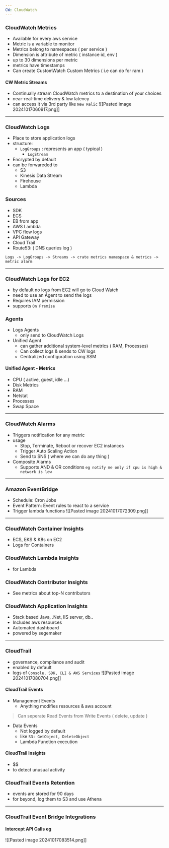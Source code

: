```yaml
---
CW: CloudWatch
---
```

### CloudWatch Metrics
- Available for every aws service
- Metric is a variable to monitor
- Metrics belong to namespaces ( per service )
- Dimension is attribute of metric ( instance id, env )
- up to 30 dimensions per metric
- metrics have timestamps
- Can create CustomWatch Custom Metrics ( i.e can do for ram )

#### CW Metric Streams
- Continually stream CloudWatch metrics to a destination of your choices
- near-real-time delivery & low latency
- can access it via 3rd party like `New Relic`
![[Pasted image 20241017060917.png]]
---
### CloudWatch Logs
- Place to store application logs
- structure:
	- `LogGroups` : represents an app ( typical )
		- `LogStream`
- Encrypted by default
- can be forwareded to 
	- S3
	- Kinesis Data Stream
	- Firehouse
	- Lambda

### Sources
- SDK
- ECS
- EB from app
- AWS Lambda
- VPC flow logs
- API Gateway
- Cloud Trail
- Route53: ( DNS queries log )


`Logs -> LogGroups -> Streams -> crate metrics namespace & metrics -> metric alarm`



---
### CloudWatch Logs for EC2
- by default no logs from EC2 will go to Cloud Watch
- need to use an Agent to send the logs
- Requires IAM permission
- supports `On Premise`


### Agents
- Logs Agents
	- only send to CloudWatch Logs
- Unified Agent
	- can gather additional system-level metrics ( RAM, Processes)
	- Can collect logs & sends to CW logs
	- Centralized configuration using SSM

#### Unified Agent - Metrics
- CPU ( active, guest, idle ...)
- Disk Metrics 
- RAM
- Netstat
- Processes
- Swap Space


---
### CloudWatch Alarms
- Triggers notification for any metric
- usage
	- Stop, Terminate, Reboot or recover EC2 instances
	- Trigger Auto Scaling Action
	- Send to SNS ( where we can do any thing )
- Composite Alarms
	- Supports AND & OR conditions `eg notify me only if cpu is high & network is low`

---
### Amazon EventBridge
- Schedule: Cron Jobs
- Event Pattern: Event rules to react to a service
- Trigger lambda functions
![[Pasted image 20241017072309.png]]


---
### CloudWatch Container Insights
- ECS, EKS & K8s on EC2
- Logs for Containers
### CloudWatch Lambda Insights
- for Lambda
### CloudWatch Contributor Insights
- See metrics about top-N contributors

### CloudWatch Application Insights
- Stack based Java, .Net, IIS server, db..
- Includes aws resources
- Automated dashboard
- powered by segemaker


---
### CloudTrail
- governance, compilance and audit
- enabled by default
- logs of `Console, SDK, CLI & AWS Services`
![[Pasted image 20241017080704.png]]


#### CloudTrail Events
- Management Events
	- Anything modifies resources & aws account
> Can seperate Read Events from Write Events ( delete, update )
- Data Events
	- Not logged by default
	- like `S3: GetObject, DeleteObject`
	- Lambda Function execution

#### CloudTrail Insights
- $\$
- to  detect unusual activity

### CloudTrail Events Retention
- events are stored for 90 days
- for beyond, log them to S3 and use Athena


--- 
### CloudTrail Event Bridge Integrations

#### Intercept API Calls eg
![[Pasted image 20241017083514.png]]